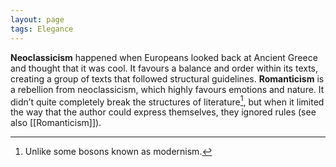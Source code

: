 ```yaml
---
layout: page
tags: Elegance 
---
```


**Neoclassicism** happened when Europeans looked back at Ancient Greece and thought that it was cool. It favours a balance and order within its texts, creating a group of texts that followed structural guidelines. **Romanticism** is a rebellion from neoclassicism, which highly favours emotions and nature. It didn’t quite completely break the structures of literature[^1], but when it limited the way that the author could express themselves, they ignored rules (see also [[Romanticism]]).

[^1]: Unlike some bosons known as modernism.
